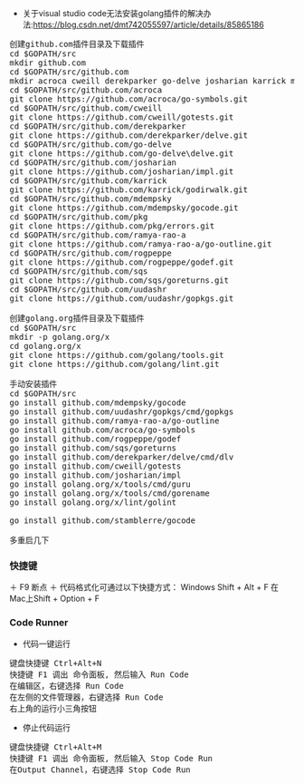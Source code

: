 + 关于visual studio code无法安装golang插件的解决办法:<https://blog.csdn.net/dmt742055597/article/details/85865186>

<pre>
创建github.com插件目录及下载插件
cd $GOPATH/src
mkdir github.com
cd $GOPATH/src/github.com
mkdir acroca cweill derekparker go-delve josharian karrick mdempsky pkg ramya-rao-a rogpeppe sqs uudashr 
cd $GOPATH/src/github.com/acroca
git clone https://github.com/acroca/go-symbols.git
cd $GOPATH/src/github.com/cweill
git clone https://github.com/cweill/gotests.git
cd $GOPATH/src/github.com/derekparker
git clone https://github.com/derekparker/delve.git
cd $GOPATH/src/github.com/go-delve
git clone https://github.com/go-delve\delve.git
cd $GOPATH/src/github.com/josharian
git clone https://github.com/josharian/impl.git
cd $GOPATH/src/github.com/karrick
git clone https://github.com/karrick/godirwalk.git
cd $GOPATH/src/github.com/mdempsky
git clone https://github.com/mdempsky/gocode.git
cd $GOPATH/src/github.com/pkg
git clone https://github.com/pkg/errors.git
cd $GOPATH/src/github.com/ramya-rao-a
git clone https://github.com/ramya-rao-a/go-outline.git
cd $GOPATH/src/github.com/rogpeppe
git clone https://github.com/rogpeppe/godef.git
cd $GOPATH/src/github.com/sqs
git clone https://github.com/sqs/goreturns.git
cd $GOPATH/src/github.com/uudashr
git clone https://github.com/uudashr/gopkgs.git

创建golang.org插件目录及下载插件
cd $GOPATH/src
mkdir -p golang.org/x
cd golang.org/x
git clone https://github.com/golang/tools.git
git clone https://github.com/golang/lint.git

手动安装插件
cd $GOPATH/src
go install github.com/mdempsky/gocode
go install github.com/uudashr/gopkgs/cmd/gopkgs
go install github.com/ramya-rao-a/go-outline
go install github.com/acroca/go-symbols
go install github.com/rogpeppe/godef
go install github.com/sqs/goreturns
go install github.com/derekparker/delve/cmd/dlv
go install github.com/cweill/gotests
go install github.com/josharian/impl
go install golang.org/x/tools/cmd/guru
go install golang.org/x/tools/cmd/gorename
go install golang.org/x/lint/golint

go install github.com/stamblerre/gocode

多重启几下
</pre>



### 快捷键
 ＋ F9 断点
 ＋ 代码格式化可通过以下快捷方式：
Windows Shift + Alt + F
在Mac上Shift + Option + F

### Code Runner
+ 代码一键运行
<pre>
键盘快捷键 Ctrl+Alt+N
快捷键 F1 调出 命令面板, 然后输入 Run Code
在编辑区，右键选择 Run Code
在左侧的文件管理器，右键选择 Run Code
右上角的运行小三角按钮
</pre>
+ 停止代码运行
<pre>
键盘快捷键 Ctrl+Alt+M
快捷键 F1 调出 命令面板, 然后输入 Stop Code Run
在Output Channel，右键选择 Stop Code Run
</pre>